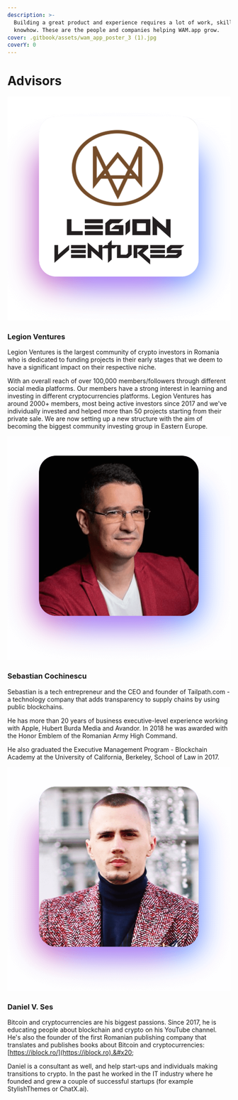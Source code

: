 ```yaml
---
description: >-
  Building a great product and experience requires a lot of work, skill and
  knowhow. These are the people and companies helping WAM.app grow.
cover: .gitbook/assets/wam_app_poster_3 (1).jpg
coverY: 0
---
```


# Advisors

![](.gitbook/assets/lv.png)

### Legion Ventures

Legion Ventures is the largest community of crypto investors in Romania who is dedicated to funding projects in their early stages that we deem to have a significant impact on their respective niche.

With an overall reach of over 100,000 members/followers through different social media platforms. Our members have a strong interest in learning and investing in different cryptocurrencies platforms. Legion Ventures has around 2000+ members, most being active investors since 2017 and we've individually invested and helped more than 50 projects starting from their private sale. We are now setting up a new structure with the aim of becoming the biggest community investing group in Eastern Europe.

![](.gitbook/assets/sebcochinescu.png)

### Sebastian Cochinescu

Sebastian is a tech entrepreneur and the CEO and founder of Tailpath.com - a technology company that adds transparency to supply chains by using public blockchains.

He has more than 20 years of business executive-level experience working with Apple, Hubert Burda Media and Avandor. In 2018 he was awarded with the Honor Emblem of the Romanian Army High Command.

He also graduated the Executive Management Program - Blockchain Academy at the University of California, Berkeley, School of Law in 2017.

![](.gitbook/assets/danielses.png)

### Daniel V. Ses

Bitcoin and cryptocurrencies are his biggest passions. Since 2017, he is educating people about blockchain and crypto on his YouTube channel. He's also the founder of the first Romanian publishing company that translates and publishes books about Bitcoin and cryptocurrencies: [https://iblock.ro/](https://iblock.ro).&#x20;

Daniel is a consultant as well, and help start-ups and individuals making transitions to crypto. In the past he worked in the IT industry where he founded and grew a couple of successful startups (for example StylishThemes or ChatX.ai).
